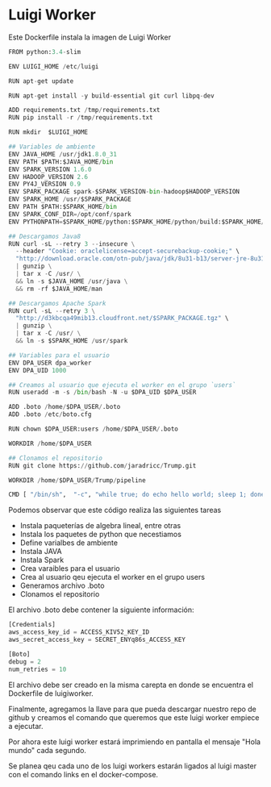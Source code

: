 # Luigi Worker

Este Dockerfile instala la imagen de Luigi Worker


```python
FROM python:3.4-slim

ENV LUIGI_HOME /etc/luigi

RUN apt-get update

RUN apt-get install -y build-essential git curl libpq-dev

ADD requirements.txt /tmp/requirements.txt
RUN pip install -r /tmp/requirements.txt

RUN mkdir  $LUIGI_HOME

## Variables de ambiente
ENV JAVA_HOME /usr/jdk1.8.0_31
ENV PATH $PATH:$JAVA_HOME/bin
ENV SPARK_VERSION 1.6.0
ENV HADOOP_VERSION 2.6
ENV PY4J_VERSION 0.9
ENV SPARK_PACKAGE spark-$SPARK_VERSION-bin-hadoop$HADOOP_VERSION
ENV SPARK_HOME /usr/$SPARK_PACKAGE
ENV PATH $PATH:$SPARK_HOME/bin
ENV SPARK_CONF_DIR=/opt/conf/spark
ENV PYTHONPATH=$SPARK_HOME/python:$SPARK_HOME/python/build:$SPARK_HOME/python/lib/py4j-$PY4J_VERSION-src.zip:$SPARK_HOME/libexec/python:$SPARK_HOME/libexec/python/build:$PYTHONPATH

## Descargamos Java8
RUN curl -sL --retry 3 --insecure \
  --header "Cookie: oraclelicense=accept-securebackup-cookie;" \
  "http://download.oracle.com/otn-pub/java/jdk/8u31-b13/server-jre-8u31-linux-x64.tar.gz" \
  | gunzip \
  | tar x -C /usr/ \
  && ln -s $JAVA_HOME /usr/java \
  && rm -rf $JAVA_HOME/man

## Descargamos Apache Spark
RUN curl -sL --retry 3 \
  "http://d3kbcqa49mib13.cloudfront.net/$SPARK_PACKAGE.tgz" \
  | gunzip \
  | tar x -C /usr/ \
  && ln -s $SPARK_HOME /usr/spark

## Variables para el usuario
ENV DPA_USER dpa_worker
ENV DPA_UID 1000

## Creamos al usuario que ejecuta el worker en el grupo `users`
RUN useradd -m -s /bin/bash -N -u $DPA_UID $DPA_USER

ADD .boto /home/$DPA_USER/.boto
ADD .boto /etc/boto.cfg

RUN chown $DPA_USER:users /home/$DPA_USER/.boto

WORKDIR /home/$DPA_USER

## Clonamos el repositorio
RUN git clone https://github.com/jaradricc/Trump.git

WORKDIR /home/$DPA_USER/Trump/pipeline

CMD [ "/bin/sh",  "-c", "while true; do echo hello world; sleep 1; done"]

```

Podemos observar que este código realiza las siguientes tareas

* Instala paqueterías de algebra lineal, entre otras
* Instala los paquetes de python que necestiamos
* Define varialbes de ambiente
* Instala JAVA
* Instala Spark
* Crea varaibles para el usuario
* Crea al usuario qeu ejecuta el worker en el grupo users
* Generamos archivo .boto
* Clonamos el repositorio



El archivo .boto debe contener la siguiente información:

```python
[Credentials]
aws_access_key_id = ACCESS_KIV52_KEY_ID
aws_secret_access_key = SECRET_ENYq86s_ACCESS_KEY

[Boto]
debug = 2
num_retries = 10
```
El archivo debe ser creado en la misma carepta en donde se encuentra el Dockerfile de luigiworker.

Finalmente, agregamos la llave para que pueda descargar nuestro repo de github y creamos el comando que queremos que este luigi worker empiece a ejecutar.

Por ahora este luigi worker estará imprimiendo en pantalla el mensaje "Hola mundo" cada segundo.

Se planea qeu cada uno de los luigi workers estarán ligados al luigi master con el comando links en el docker-compose.

